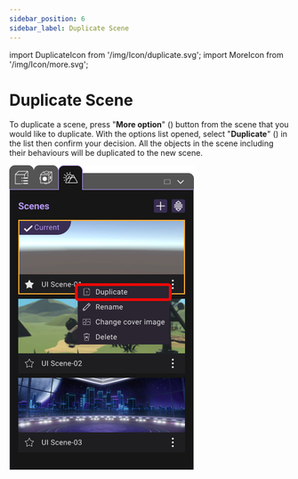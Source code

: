 ```yaml
---
sidebar_position: 6
sidebar_label: Duplicate Scene
---
```


import DuplicateIcon from '/img/Icon/duplicate.svg';
import MoreIcon from '/img/Icon/more.svg';

# Duplicate Scene

To duplicate a scene, press "**More option**" (<MoreIcon className="XRCCIcon"/>) button from the scene that you would like to duplicate. With the options list opened, select "**Duplicate**" (<DuplicateIcon className="XRCCIcon"/>) in the list then confirm your decision. All the objects in the scene including their behaviours will be duplicated to the new scene.

![](/img/DuplicateScene/DuplicateScene.png)
